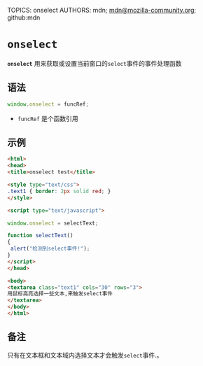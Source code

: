 TOPICS: onselect
AUTHORS: mdn; mdn@mozilla-community.org; github:mdn

# `onselect`

**`onselect`** 用来获取或设置当前窗口的`select`事件的事件处理函数

## 语法

```javascript
window.onselect = funcRef;
```

- `funcRef` 是个函数引用

## 示例

```html
<html>
<head>
<title>onselect test</title>

<style type="text/css">
.text1 { border: 2px solid red; }
</style>

<script type="text/javascript">

window.onselect = selectText;

function selectText()
{
 alert("检测到select事件!");
}
</script>
</head>

<body>
<textarea class="text1" cols="30" rows="3">
用鼠标高亮选择一些文本,来触发select事件
</textarea>
</body>
</html>
```

## 备注

只有在文本框和文本域内选择文本才会触发`select`事件.。
